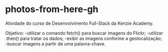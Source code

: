 # photos-from-here-gh
Atividade do curso de Desenvolvimento Full-Stack da Kenzie Academy.

Objetivo:
-utilizar o comando fetch() para buscar imagens do Flickr;
-utilizar .then() para tratar os dados;
-exibir as imagens conforme a geolocalização;
-buscar imagens a partir de uma palavra-chave.
